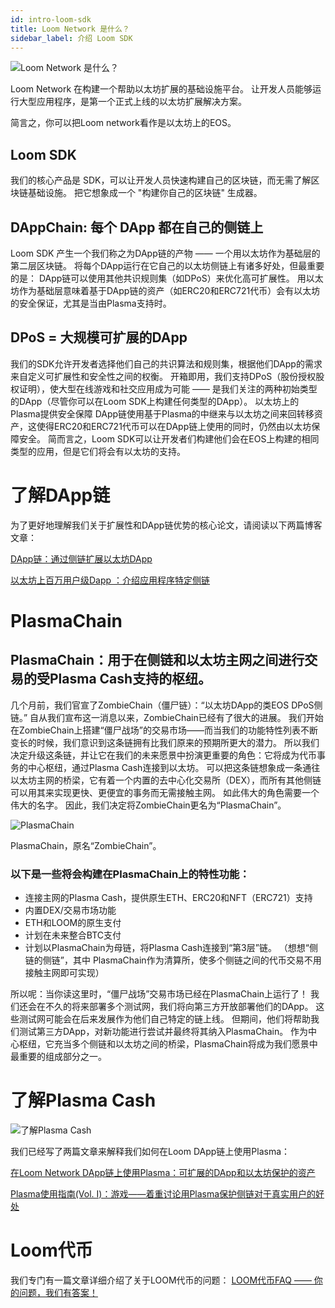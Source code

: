 ```yaml
---
id: intro-loom-sdk
title: Loom Network 是什么？
sidebar_label: 介绍 Loom SDK
---
```

![Loom Network 是什么？](/developers/docs/img/what-is-loom.png)

Loom Network 在构建一个帮助以太坊扩展的基础设施平台。 让开发人员能够运行大型应用程序，是第一个正式上线的以太坊扩展解决方案。

简言之，你可以把Loom network看作是以太坊上的EOS。

## Loom SDK

我们的核心产品是 SDK，可以让开发人员快速构建自己的区块链，而无需了解区块链基础设施。 把它想象成一个 "构建你自己的区块链" 生成器。

## DAppChain: 每个 DApp 都在自己的侧链上

Loom SDK 产生一个我们称之为DApp链的产物 —— 一个用以太坊作为基础层的第二层区块链。 将每个DApp运行在它自己的以太坊侧链上有诸多好处，但最重要的是： DApp链可以使用其他共识规则集（如DPoS）来优化高可扩展性。 用以太坊作为基础层意味着基于DApp链的资产（如ERC20和ERC721代币）会有以太坊的安全保证，尤其是当由Plasma支持时。

## DPoS = 大规模可扩展的DApp

我们的SDK允许开发者选择他们自己的共识算法和规则集，根据他们DApp的需求来自定义可扩展性和安全性之间的权衡。 开箱即用，我们支持DPoS（股份授权股权证明），使大型在线游戏和社交应用成为可能 —— 是我们关注的两种初始类型的DApp（尽管你可以在Loom SDK上构建任何类型的DApp）。 以太坊上的Plasma提供安全保障 DApp链使用基于Plasma的中继来与以太坊之间来回转移资产，这使得ERC20和ERC721代币可以在DApp链上使用的同时，仍然由以太坊保障安全。 简而言之，Loom SDK可以让开发者们构建他们会在EOS上构建的相同类型的应用，但是它们将会有以太坊的支持。

# 了解DApp链

为了更好地理解我们关于扩展性和DApp链优势的核心论文，请阅读以下两篇博客文章：

[DApp链：通过侧链扩展以太坊DApp](https://medium.com/loom-network/dappchains-scaling-ethereum-dapps-through-sidechains-f99e51fff447)

[以太坊上百万用户级Dapp ：介绍应用程序特定侧链](https://medium.com/loom-network/million-user-dapps-on-ethereum-an-introduction-to-application-specific-sidechains-c0fdc288c5e5)

# PlasmaChain

## PlasmaChain：用于在侧链和以太坊主网之间进行交易的受Plasma Cash支持的枢纽。

几个月前，我们官宣了ZombieChain（僵尸链）：“以太坊DApp的类EOS DPoS侧链。” 自从我们宣布这一消息以来，ZombieChain已经有了很大的进展。 我们开始在ZombieChain上搭建“僵尸战场”的交易市场——而当我们的功能特性列表不断变长的时候，我们意识到这条链拥有比我们原来的预期所更大的潜力。 所以我们决定升级这条链，并让它在我们的未来愿景中扮演更重要的角色：它将成为代币事务的中心枢纽，通过Plasma Cash连接到以太坊。 可以把这条链想象成一条通往以太坊主网的桥梁，它有着一个内置的去中心化交易所（DEX），而所有其他侧链可以用其来实现更快、更便宜的事务而无需接触主网。 如此伟大的角色需要一个伟大的名字。 因此，我们决定将ZombieChain更名为“PlasmaChain”。

![PlasmaChain](/developers/docs/img/plasmachain_diagram.png)

PlasmaChain，原名“ZombieChain”。

### 以下是一些将会构建在PlasmaChain上的特性功能：

* 连接主网的Plasma Cash，提供原生ETH、ERC20和NFT（ERC721）支持
* 内置DEX/交易市场功能
* ETH和LOOM的原生支付
* 计划在未来整合BTC支付
* 计划以PlasmaChain为母链，将Plasma Cash连接到“第3层”链。 （想想“侧链的侧链”，其中 PlasmaChain作为清算所，使多个侧链之间的代币交易不用接触主网即可实现）

所以呢：当你读这里时，“僵尸战场”交易市场已经在PlasmaChain上运行了！ 我们还会在不久的将来部署多个测试网，我们将向第三方开放部署他们的DApp。 这些测试网可能会在后来发展作为他们自己特定的链上线。 但期间，他们将帮助我们测试第三方DApp，对新功能进行尝试并最终将其纳入PlasmaChain。 作为中心枢纽，它充当多个侧链和以太坊之间的桥梁，PlasmaChain将成为我们愿景中最重要的组成部分之一。

# 了解Plasma Cash

![了解Plasma Cash](/developers/docs/img/plasma.jpg)

我们已经写了两篇文章来解释我们如何在Loom DApp链上使用Plasma：

[在Loom Network DApp链上使用Plasma：可扩展的DApp和以太坊保护的资产](https://medium.com/loom-network/loom-network-plasma-5e86caaadef2)

[Plasma使用指南(Vol. I)：游戏——着重讨论用Plasma保护侧链对于真实用户的好处](https://medium.com/loom-network/practical-plasma-volume-i-gaming-9cfd3f971734)

# Loom代币

我们专门有一篇文章详细介绍了关于LOOM代币的问题： [LOOM代币FAQ —— 你的问题，我们有答案！](https://medium.com/loom-network/loom-token-faqs-you-got-questions-we-got-answers-2d3c9185b4d0)